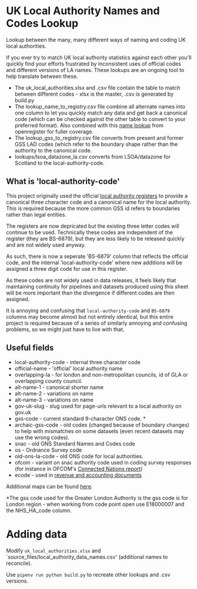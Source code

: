 # UK Local Authority Names and Codes Lookup
Lookup between the many, many different ways of naming and coding UK local authorities.

If you ever try to match UK local authority statistics against each other you'll quickly find your efforts frustrated by inconsistent uses of official codes and different versions of LA names. These lookups are an ongoing tool to help translate between these. 

* The uk_local_authorities.xlsx and .csv file contain the table to match between different codes - xlsx is the master, .csv is generated by build.py
* The lookup_name_to_registry.csv file combine all alternate names into one column to let you quickly match any data and get back a canonical code (which can be checked against the other table to convert to your preferred format). Also combined with this [name lookup](https://github.com/openregister/local-authority-data/edit/master/maps/name.tsv) from openregister for fuller coverage.
* The lookup_gss_to_registry.csv file converts from present and former GSS LAD codes (which refer to the boundary shape rather than the authority to the canonical code. 
* lookups/lsoa_datazone_la.csv converts from LSOA/datazone for Scotland to the local-authority-code.


## What is 'local-authority-code'

This project originally used the official [local authority registers](https://github.com/openregister/local-authority-data) to provide a canonical three character code and a canonical name for the local authority. This is required because the more common GSS id refers to boundaries rather than legal entities.

The registers are now depricated but the existing three letter codes will continue to be used. Technically these codes are independent of the register (they are BS-6879), but they are less likely to be released quickly and are not widely used anyway.

As such, there is now a seperate 'BS-6879' column that reflects the official code, and the internal 'local-authority-code' where new additions will be assigned a three digit code for use in this register.

As these codes are not widely used in data releases, it feels likely that maintaining continuity for pipelines and datasets produced using this sheet will be more important than the divergence if different codes are then assigned. 

It is annoying and confusing that `local-authority-code` and `BS-6879` columns may become almost but not entirely identical, but this entire project is required because of a series of similarly annoying and confusing problems, so we might just have to live with that. 

## Useful fields

* local-authority-code - internal three character code
* official-name - 'official' local authority name
* overlapping-la - for london and non-metropolitan councils, id of GLA or overlapping county council. 
* alt-name-1 - canonical shorter name
* alt-name-2 - variations on name
* alt-name-3 - variations on name
* gov-uk-slug - slug used for page-urls relevant to a local authority on gov.uk
* gss-code - current standard 9-character ONS code. *
* archaic-gss-code - old codes (changed because of boundary changes) to help with mismatches on some datasets (even recent datasets may use the wrong codes).
* snac - old ONS Standard Names and Codes code
* os - Ordnance Survey code
* old-ons-la-code - old ONS code for local authorities. 
* ofcom - variant on snac authority code used in coding survey responses (for instance in OFCOM's [Connected Nations report](https://www.ofcom.org.uk/research-and-data/infrastructure-research/connected-nations-2015))
* ecode - used in [revenue and accounting documents](https://www.gov.uk/government/collections/local-authority-revenue-expenditure-and-financing)

Additional maps can be found [here](https://github.com/openregister/local-authority-data/tree/master/maps).

*The gss code used for the Greater London Authority is the gss code is for London region - when working from code point open use E18000007 and the NHS_HA_code column.

# Adding data

Modify `uk_local_authorities.xlsx` and `source_files/local_authority_data_names.csv' (additional names to reconcile).

Use `pipenv run python build.py` to recreate other lookups and .csv versions.
